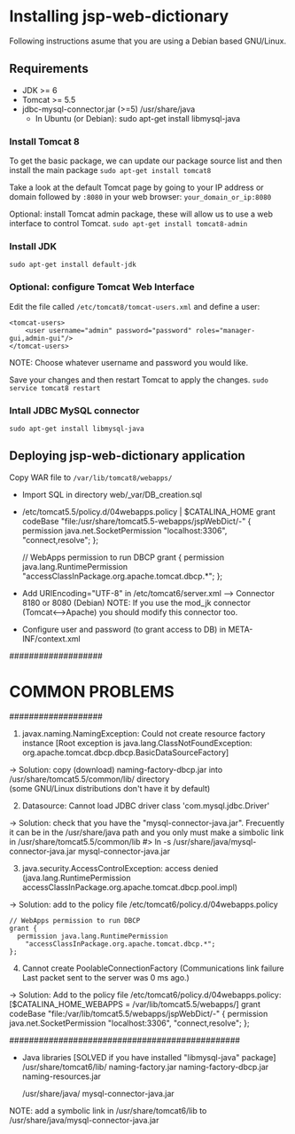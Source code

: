 # Installing jsp-web-dictionary
Following instructions asume that you are using a Debian based GNU/Linux.

## Requirements
- JDK >= 6
- Tomcat >= 5.5
- jdbc-mysql-connector.jar (>=5) /usr/share/java
	- In Ubuntu (or Debian): sudo apt-get install libmysql-java

### Install Tomcat 8
To get the basic package, we can update our package source list and then install the main package
```sudo apt-get install tomcat8```

Take a look at the default Tomcat page by going to your IP address or domain followed by `:8080` in your web browser:
```your_domain_or_ip:8080```

Optional: install Tomcat admin package, these will allow us to use a web interface to control Tomcat.
```sudo apt-get install tomcat8-admin```

### Install JDK
```sudo apt-get install default-jdk```

### Optional: configure Tomcat Web Interface
Edit the file called `/etc/tomcat8/tomcat-users.xml` and define a user:
```
<tomcat-users>
    <user username="admin" password="password" roles="manager-gui,admin-gui"/>
</tomcat-users>
```
NOTE: Choose whatever username and password you would like.

Save your changes and then restart Tomcat to apply the changes.
```sudo service tomcat8 restart```


### Intall JDBC MySQL connector
```sudo apt-get install libmysql-java```


## Deploying jsp-web-dictionary application
Copy WAR file to `/var/lib/tomcat8/webapps/`

+ Import SQL in directory web/_var/DB_creation.sql

+ /etc/tomcat5.5/policy.d/04webapps.policy   | $CATALINA_HOME
	grant codeBase "file:/usr/share/tomcat5.5-webapps/jspWebDict/-" {
	   permission java.net.SocketPermission "localhost:3306", "connect,resolve";
   };
   
	// WebApps permission to run DBCP 
	grant {
	  permission java.lang.RuntimePermission 
	  	"accessClassInPackage.org.apache.tomcat.dbcp.*";
	};

+ Add URIEncoding="UTF-8" in /etc/tomcat6/server.xml --> Connector 8180 or 8080 (Debian)
NOTE: If you use the mod_jk connector (Tomcat<-->Apache) you should modify this connector too.

+ Configure user and password (to grant access to DB) in META-INF/context.xml


###################
# COMMON PROBLEMS #
###################

1) javax.naming.NamingException: Could not create resource factory instance
[Root exception is java.lang.ClassNotFoundException:
org.apache.tomcat.dbcp.dbcp.BasicDataSourceFactory]

 -> Solution: copy (download) naming-factory-dbcp.jar into 
 	/usr/share/tomcat5.5/common/lib/ directory  
	(some GNU/Linux distributions don't have it by default)


2) Datasource: Cannot load JDBC driver class 'com.mysql.jdbc.Driver'

 -> Solution: check that you have the "mysql-connector-java.jar". Frecuently 
	it can be in the /usr/share/java path and you only must make a simbolic 
	link in /usr/share/tomcat5.5/common/lib
	#> ln -s /usr/share/java/mysql-connector-java.jar mysql-connector-java.jar

3) java.security.AccessControlException: access denied (java.lang.RuntimePermission accessClassInPackage.org.apache.tomcat.dbcp.pool.impl)

 -> Solution: add to the policy file  /etc/tomcat6/policy.d/04webapps.policy 

	// WebApps permission to run DBCP 
	grant {
	  permission java.lang.RuntimePermission 
	  	"accessClassInPackage.org.apache.tomcat.dbcp.*";
	};

4) Cannot create PoolableConnectionFactory (Communications link failure Last 
	packet sent to the server was 0 ms ago.)

 -> Solution: Add to the policy file  /etc/tomcat6/policy.d/04webapps.policy:
  [$CATALINA_HOME_WEBAPPS = /var/lib/tomcat5.5/webapps/]
	 grant codeBase "file:/var/lib/tomcat5.5/webapps/jspWebDict/-" {
       permission java.net.SocketPermission "localhost:3306", "connect,resolve";
	 };

###############################################
+ Java libraries [SOLVED if you have installed "libmysql-java" package]
	/usr/share/tomcat6/lib/
		naming-factory.jar
		naming-factory-dbcp.jar
		naming-resources.jar

	/usr/share/java/
		mysql-connector-java.jar

NOTE: add a symbolic link in /usr/share/tomcat6/lib to 
	/usr/share/java/mysql-connector-java.jar
